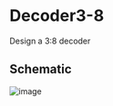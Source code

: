 # Decoder3-8
Design a 3:8 decoder
## Schematic
![image](https://github.com/Nsreen-Nashaat/Decoder3-8/assets/89663367/124260a2-3fb5-4b57-80d6-4ac1127b9563)
